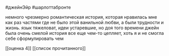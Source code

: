 #джейнЭйр #шарлоттабронте 

немного чрезмерно романтическая история, которая нравилась мне как раз частями где не было  этой ванильной любви, а были трудности и жизнь. язык тяжеловат, идеи устаревшие, но доя того времени джейн была очень смелой
история все еще чем-то цепляет, хоть я и не смогла себе сформулировать чем

[[оценка 4]]
[[список прочитанного]]